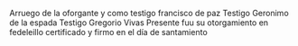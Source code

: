 Arruego de la oforgante y como testigo francisco de paz
Testigo Geronimo de la espada Testigo Gregorio Vivas
Presente fuu su otorgamiento en fedeleillo certificado y firmo en el
día de santamiento